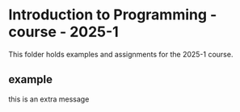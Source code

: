 # Introduction to Programming - course - 2025-1

This folder holds examples and assignments for the 2025-1 course.

## example

this is an extra message
